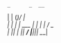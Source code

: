     _      _  __     
   | |    (_)/ _|    
   | |     _| |_ ___ 
   | |    | |  _/ _ \
   | |____| | ||  __/
   |______|_|_| \___|
